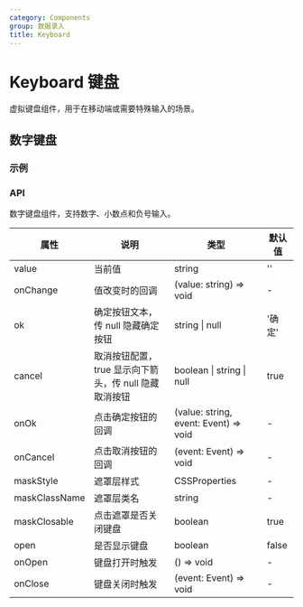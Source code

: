 ```yaml
---
category: Components
group: 数据录入
title: Keyboard
---
```


# Keyboard 键盘

虚拟键盘组件，用于在移动端或需要特殊输入的场景。

## 数字键盘

### 示例

<code src="./demos/Number/index.jsx"></code>

### API

数字键盘组件，支持数字、小数点和负号输入。

| 属性            | 说明                                                  | 类型                                  | 默认值 |
| --------------- | ----------------------------------------------------- | ------------------------------------- | ------ |
| value           | 当前值                                                | string                                | ''     |
| onChange        | 值改变时的回调                                        | (value: string) => void               | -      |
| ok              | 确定按钮文本，传 null 隐藏确定按钮                    | string \| null                        | '确定' |
| cancel          | 取消按钮配置，true 显示向下箭头，传 null 隐藏取消按钮 | boolean \| string \| null             | true   |
| onOk            | 点击确定按钮的回调                                    | (value: string, event: Event) => void | -      |
| onCancel        | 点击取消按钮的回调                                    | (event: Event) => void                | -      |
| maskStyle       | 遮罩层样式                                            | CSSProperties                         | -      |
| maskClassName   | 遮罩层类名                                            | string                                | -      |
| maskClosable    | 点击遮罩是否关闭键盘                                  | boolean                               | true   |
| open            | 是否显示键盘                                          | boolean                               | false  |
| onOpen          | 键盘打开时触发                                        | () => void                            | -      |
| onClose         | 键盘关闭时触发                                        | (event: Event) => void                | -      |
